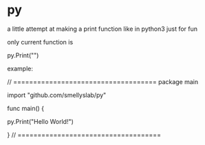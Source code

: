 # py
a little attempt at making a print function like in python3 just for fun

only current function is

py.Print("")

example:


// ====================================
package main

import "github.com/smellyslab/py"

func main() {
  
  py.Print("Hello World!")

}
// ====================================

